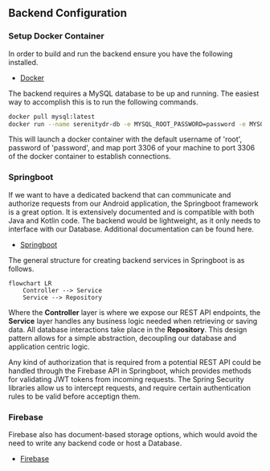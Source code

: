 ## Backend Configuration

### Setup Docker Container

In order to build and run the backend ensure you have the following installed.
-   [Docker](https://www.docker.com/products/docker-desktop)

The backend requires a MySQL database to be up and running.  The easiest way to accomplish this is to run the following commands.

```bash
docker pull mysql:latest
docker run --name serenitydr-db -e MYSQL_ROOT_PASSWORD=password -e MYSQL_DATABASE=serenitydr -p 3306:3306 -d mysql:latest
```

This will launch a docker container with the default username of 'root', password of 'password', and map port 3306 of your machine to port 3306 of the docker container to establish connections.

### Springboot

If we want to have a dedicated backend that can communicate and authorize requests from our Android application, the Springboot framework is a great option.  It is extensively documented and is compatible with both Java and Kotlin code.  The backend would be lightweight, as it only needs to interface with our Database.  Additional documentation can be found here.

-   [Springboot](https://docs.spring.io/spring-boot/index.html)

The general structure for creating backend services in Springboot is as follows.

```mermaid
flowchart LR
	Controller --> Service
	Service --> Repository
```

Where the **Controller** layer is where we expose our REST API endpoints, the **Service** layer handles any business logic needed when retrieving or saving data.  All database interactions take place in the **Repository**.  This design pattern allows for a simple abstraction, decoupling our database and application centric logic.

Any kind of authorization that is required from a potential REST API could be handled through the Firebase API in Springboot, which provides methods for validating JWT tokens from incoming requests.  The Spring Security libraries allow us to intercept requests, and require certain authentication rules to be valid before acceptign them.

### Firebase

Firebase also has document-based storage options, which would avoid the need to write any backend code or host a Database.

-   [Firebase](https://firebase.google.com/docs/firestore/)

